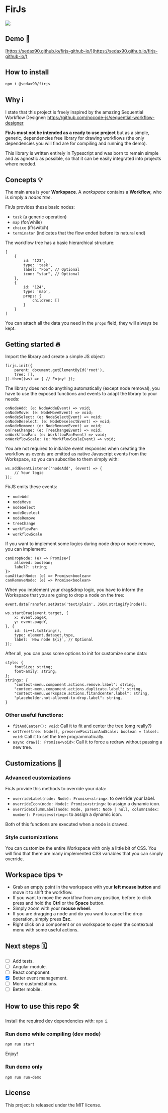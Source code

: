 # FirJs

![](https://user-images.githubusercontent.com/5001801/224503499-9dd881a7-028f-4b16-824b-b689770bdc0d.png)

## Demo 🚀️

[https://sedax90.github.io/firjs-github-io/](https://sedax90.github.io/firjs-github-io/)

## How to install

`npm i @sedax90/firjs`

## Why ℹ️

I state that this project is freely inspired by the amazing Sequential Workflow Designer: https://github.com/nocode-js/sequential-workflow-designer

**FirJs must not be intended as a ready to use project** but as a simple, generic, dependencies free library for drawing workflows (the only dependencies you will find are for compiling and running the demo).

This library is written entirely in Typescript and was born to remain simple and as agnostic as possible, so that it can be easily integrated into projects where needed.

## Concepts 💡️

The main area is your **Workspace**. A _workspace_ contains a **Workflow**, who is simply a _nodes tree_.

FirJs provides these basic nodes:

- `task` (a generic operation)
- `map` (for/while)
- `choice` (if/switch)
- `terminator` (indicates that the flow ended before its natural end)

The workflow tree has a basic hierarchical structure:

```
[
	{
		id: "123",
		type: 'task',
		label: "Foo", // Optional
		icon: "star", // Optional
	},
	{
		id: "124",
		type: 'map',
		props: {
			children: []
		}
	}
]
```

You can attach all the data you need in the `props` field, they will always be kept.

## Getting started 🔥️

Import the library and create a simple JS object:

```
firjs.init({
    parent: document.getElementById('root'),
    tree: [],
}).then((ws) => { // Enjoy! });
```

The library does not do anything automatically (except node removal), you have to use the exposed functions and events to adapt the library to your needs:

```
onNodeAdd: (e: NodeAddeEvent) => void;
onNodeMove: (e: NodeMoveEvent) => void;
onNodeSelect: (e: NodeSelectEvent) => void;
onNodeDeselect: (e: NodeDeselectEvent) => void;
onNodeRemove: (e: NodeRemoveEvent) => void;
onTreeChange: (e: TreeChangeEvent) => void;
onWorkflowPan: (e: WorkflowPanEvent) => void;
onWorkflowScale: (e: WorkflowScaleEvent) => void;
```

You are not required to initialize event responses when creating the workflow as events are emitted as native Javascript events from the Workspace, so you can subscribe to them simply with:

```
ws.addEventListener('nodeAdd', (event) => {
	// Your logic
});
```

FirJS emits these events:
- `nodeAdd`
- `nodeMove`
- `nodeSelect`
- `nodeDeselect`
- `nodeRemove`
- `treeChange`
- `workflowPan`
- `workflowScale`

If you want to implement some logics during node drop or node remove, you can implement:

```
canDropNode: (e) => Promise<{
	allowed: boolean;
	label?: string;
}>
canAttachNode: (e) => Promise<boolean>
canRemoveNode: (e) => Promise<boolean>
```

When you implement your drag&drop logic, you have to inform the Workspace that you are going to drop a node on the tree:

```
event.dataTransfer.setData('text/plain', JSON.stringify(node));

ws.startDrag(event.target, {
    x: event.pageX,
    y: event.pageY,
}, {
    id: (i++).toString(),
    type: element.dataset.type,
    label: `New node ${i}`, // Optional
});
```

After all, you can pass some options to init for customize some data:

```
style: {
    fontSize: string;
    fontFamily: string;
};
strings: {
    "context-menu.component.actions.remove.label": string,
    "context-menu.component.actions.duplicate.label": string,
    "context-menu.workspace.actions.fitandcenter.label": string,
	"placeholder.not-allowed-to-drop.label": string,
}
```

### Other useful functions:

- `fitAndCenter(): void`: Call it to fit and center the tree (omg really?)
- `setTree(tree: Node[], preservePositionAndScale: boolean = false): void`: Call it to set the tree programmatically.
- `async draw(): Promise<void>`: Call it to force a redraw without passing a new tree.

## Customizations 🎨️

### Advanced customizations

FirJs provide this methods to override your data:

- `overrideLabel(node: Node): Promise<string>`: to override your label.
- `overrideIcon(node: Node): Promise<string>`: to assign a dynamic icon.
- `overrideColumnLabel(node: Node, parent: Node | null, columnIndex: number): Promise<string>`: to assign a dynamic icon.

Both of this functions are executed when a node is drawed.

### Style customizations

You can customize the entire Workspace with only a little bit of CSS. You will find that there are many implemented CSS variables that you can simply override.

## Workspace tips ✨️

- Grab an empty point in the workspace with your **left mouse button** and move it to shift the workflow.
- If you want to move the workflow from any position, before to click press and hold the **Ctrl** or the **Space** button.
- Simply zoom with your **mouse wheel**.
- If you are dragging a node and do you want to cancel the drop operation, simply press **Esc**.
- Right click on a component or on workspace to open the contextual menu with some useful actions.

## Next steps 🗓️

- [ ] Add tests.
- [ ] Angular module.
- [ ] React component.
- [x] Better event management.
- [ ] More customizations.
- [ ] Better mobile.

## How to use this repo 🛠️

Install the required dev dependencies with: `npm i`.

### Run demo while compiling (dev mode)

`npm run start`

Enjoy!

### Run demo only

`npm run run-demo`

## License
This project is released under the MIT license.
